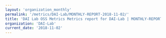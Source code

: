```yaml
---
layout: 'organization_monthly'
permalink: '/metrics/DAI-Lab/MONTHLY-REPORT-2018-11-02/'
title: 'DAI Lab OSS Metrics Metrics report for DAI-Lab | MONTHLY-REPORT-2018-11-02'
organization: 'DAI-Lab'
current_date: '2018-11-02'
---
```

